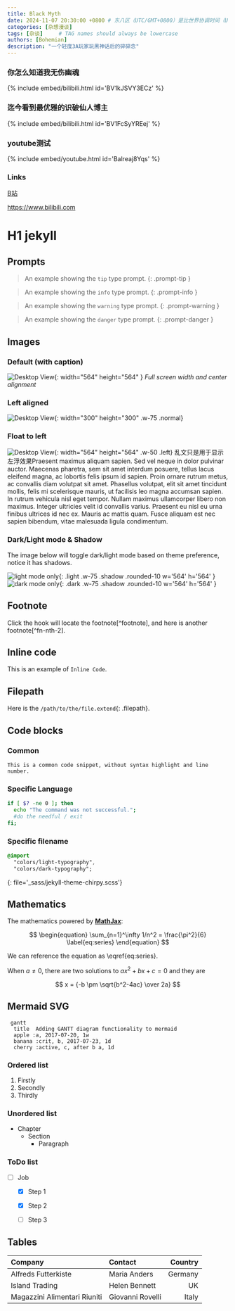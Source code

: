 ```yaml
---
title: Black Myth
date: 2024-11-07 20:30:00 +0800 # 东八区（UTC/GMT+0800）是比世界协调时间（UTC）/格林尼治时间（GMT）快8小时的时区
categories: [杂想漫谈]
tags: [杂谈]     # TAG names should always be lowercase
authors: [Bohemian]
description: "一个轻度3A玩家玩黑神话后的碎碎念"
---
```




### 你怎么知道我无伤幽魂

{% include embed/bilibili.html id='BV1kJSVY3ECz' %}

### 迄今看到最优雅的识破仙人博主

{% include embed/bilibili.html id='BV1FcSyYREej' %}

### youtube测试

{% include embed/youtube.html id='Balreaj8Yqs' %}

### Links
[B站](https://www.bilibili.com)

<https://www.bilibili.com>


# H1 jekyll


## Prompts

<!-- markdownlint-capture --> 
<!-- markdownlint-disable -->

> An example showing the `tip` type prompt.
{: .prompt-tip }

> An example showing the `info` type prompt.
{: .prompt-info }

> An example showing the `warning` type prompt.
{: .prompt-warning }

> An example showing the `danger` type prompt.
{: .prompt-danger }
<!-- markdownlint-restore -->

## Images

### Default (with caption)

![Desktop View](/assets/images/avatar.jpg){: width="564" height="564" }
_Full screen width and center alignment_

### Left aligned

![Desktop View](/assets/images/avatar.jpg){: width="300" height="300" .w-75 .normal}

### Float to left

![Desktop View](/assets/images/avatar.jpg){: width="564" height="564" .w-50 .left}
乱文只是用于显示左浮效果Praesent maximus aliquam sapien. Sed vel neque in dolor pulvinar auctor. Maecenas pharetra, sem sit amet interdum posuere, tellus lacus eleifend magna, ac lobortis felis ipsum id sapien. Proin ornare rutrum metus, ac convallis diam volutpat sit amet. Phasellus volutpat, elit sit amet tincidunt mollis, felis mi scelerisque mauris, ut facilisis leo magna accumsan sapien. In rutrum vehicula nisl eget tempor. Nullam maximus ullamcorper libero non maximus. Integer ultricies velit id convallis varius. Praesent eu nisl eu urna finibus ultrices id nec ex. Mauris ac mattis quam. Fusce aliquam est nec sapien bibendum, vitae malesuada ligula condimentum.

### Dark/Light mode & Shadow

The image below will toggle dark/light mode based on theme preference, notice it has shadows.

![light mode only](/assets/images/avatar.jpg){: .light .w-75 .shadow .rounded-10 w='564' h='564' }
![dark mode only](/assets/images/avatar.jpg){: .dark .w-75 .shadow .rounded-10 w='564' h='564' }


## Footnote

Click the hook will locate the footnote[^footnote], and here is another footnote[^fn-nth-2].

## Inline code

This is an example of `Inline Code`.

## Filepath

Here is the `/path/to/the/file.extend`{: .filepath}.

## Code blocks

### Common

```text
This is a common code snippet, without syntax highlight and line number.
```

### Specific Language

```bash
if [ $? -ne 0 ]; then
  echo "The command was not successful.";
  #do the needful / exit
fi;
```

### Specific filename

```sass
@import
  "colors/light-typography",
  "colors/dark-typography";
```
{: file='_sass/jekyll-theme-chirpy.scss'}

## Mathematics

The mathematics powered by [**MathJax**](https://www.mathjax.org/):

$$
\begin{equation}
  \sum_{n=1}^\infty 1/n^2 = \frac{\pi^2}{6}
  \label{eq:series}
\end{equation}
$$

We can reference the equation as \eqref{eq:series}.

When $a \ne 0$, there are two solutions to $ax^2 + bx + c = 0$ and they are

$$ x = {-b \pm \sqrt{b^2-4ac} \over 2a} $$

## Mermaid SVG

```mermaid
 gantt
  title  Adding GANTT diagram functionality to mermaid
  apple :a, 2017-07-20, 1w
  banana :crit, b, 2017-07-23, 1d
  cherry :active, c, after b a, 1d
```

### Ordered list

1. Firstly
2. Secondly
3. Thirdly

### Unordered list

- Chapter
  - Section
    - Paragraph

### ToDo list

- [ ] Job
  - [x] Step 1
  - [x] Step 2
  - [ ] Step 3


## Tables

| Company                      | Contact          | Country |
| :--------------------------- | :--------------- | ------: |
| Alfreds Futterkiste          | Maria Anders     | Germany |
| Island Trading               | Helen Bennett    |      UK |
| Magazzini Alimentari Riuniti | Giovanni Rovelli |   Italy |

